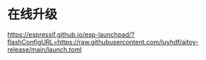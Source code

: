 # 在线升级

https://espressif.github.io/esp-launchpad/?flashConfigURL=https://raw.githubusercontent.com/luyhdf/aitoy-release/main/launch.toml